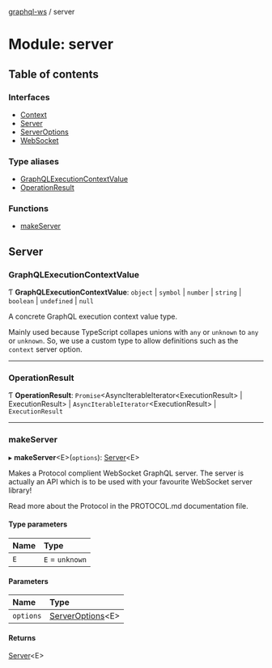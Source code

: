 [graphql-ws](../README.md) / server

# Module: server

## Table of contents

### Interfaces

- [Context](../interfaces/server.context.md)
- [Server](../interfaces/server.server-1.md)
- [ServerOptions](../interfaces/server.serveroptions.md)
- [WebSocket](../interfaces/server.websocket.md)

### Type aliases

- [GraphQLExecutionContextValue](server.md#graphqlexecutioncontextvalue)
- [OperationResult](server.md#operationresult)

### Functions

- [makeServer](server.md#makeserver)

## Server

### GraphQLExecutionContextValue

Ƭ **GraphQLExecutionContextValue**: `object` \| `symbol` \| `number` \| `string` \| `boolean` \| `undefined` \| ``null``

A concrete GraphQL execution context value type.

Mainly used because TypeScript collapes unions
with `any` or `unknown` to `any` or `unknown`. So,
we use a custom type to allow definitions such as
the `context` server option.

___

### OperationResult

Ƭ **OperationResult**: `Promise`<AsyncIterableIterator<ExecutionResult\> \| ExecutionResult\> \| `AsyncIterableIterator`<ExecutionResult\> \| `ExecutionResult`

___

### makeServer

▸ **makeServer**<E\>(`options`): [Server](../interfaces/server.server-1.md)<E\>

Makes a Protocol complient WebSocket GraphQL server. The server
is actually an API which is to be used with your favourite WebSocket
server library!

Read more about the Protocol in the PROTOCOL.md documentation file.

#### Type parameters

| Name | Type |
| :------ | :------ |
| `E` | `E` = `unknown` |

#### Parameters

| Name | Type |
| :------ | :------ |
| `options` | [ServerOptions](../interfaces/server.serveroptions.md)<E\> |

#### Returns

[Server](../interfaces/server.server-1.md)<E\>
